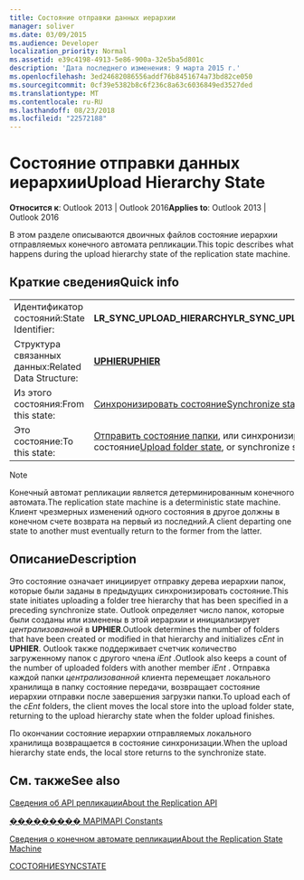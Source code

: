 ```yaml
---
title: Состояние отправки данных иерархии
manager: soliver
ms.date: 03/09/2015
ms.audience: Developer
localization_priority: Normal
ms.assetid: e39c4198-4913-5e86-900a-32e5ba5d801c
description: 'Дата последнего изменения: 9 марта 2015 г.'
ms.openlocfilehash: 3ed24682086556addf76b8451674a73bd82ce050
ms.sourcegitcommit: 0cf39e5382b8c6f236c8a63c6036849ed3527ded
ms.translationtype: MT
ms.contentlocale: ru-RU
ms.lasthandoff: 08/23/2018
ms.locfileid: "22572188"
---
```

# <a name="upload-hierarchy-state"></a><span data-ttu-id="f6a77-103">Состояние отправки данных иерархии</span><span class="sxs-lookup"><span data-stu-id="f6a77-103">Upload Hierarchy State</span></span>

  
  
<span data-ttu-id="f6a77-104">**Относится к**: Outlook 2013 | Outlook 2016</span><span class="sxs-lookup"><span data-stu-id="f6a77-104">**Applies to**: Outlook 2013 | Outlook 2016</span></span> 
  
 <span data-ttu-id="f6a77-105">В этом разделе описываются двоичных файлов состояние иерархии отправляемых конечного автомата репликации.</span><span class="sxs-lookup"><span data-stu-id="f6a77-105">This topic describes what happens during the upload hierarchy state of the replication state machine.</span></span> 
  
## <a name="quick-info"></a><span data-ttu-id="f6a77-106">Краткие сведения</span><span class="sxs-lookup"><span data-stu-id="f6a77-106">Quick info</span></span>

|||
|:-----|:-----|
|<span data-ttu-id="f6a77-107">Идентификатор состояний:</span><span class="sxs-lookup"><span data-stu-id="f6a77-107">State Identifier:</span></span>  <br/> |<span data-ttu-id="f6a77-108">**LR_SYNC_UPLOAD_HIERARCHY**</span><span class="sxs-lookup"><span data-stu-id="f6a77-108">**LR_SYNC_UPLOAD_HIERARCHY**</span></span> <br/> |
|<span data-ttu-id="f6a77-109">Структура связанных данных:</span><span class="sxs-lookup"><span data-stu-id="f6a77-109">Related Data Structure:</span></span>  <br/> |<span data-ttu-id="f6a77-110">**[UPHIER](uphier.md)**</span><span class="sxs-lookup"><span data-stu-id="f6a77-110">**[UPHIER](uphier.md)**</span></span> <br/> |
|<span data-ttu-id="f6a77-111">Из этого состояния:</span><span class="sxs-lookup"><span data-stu-id="f6a77-111">From this state:</span></span>  <br/> |[<span data-ttu-id="f6a77-112">Синхронизировать состояние</span><span class="sxs-lookup"><span data-stu-id="f6a77-112">Synchronize state</span></span>](synchronize-state.md) <br/> |
|<span data-ttu-id="f6a77-113">Это состояние:</span><span class="sxs-lookup"><span data-stu-id="f6a77-113">To this state:</span></span>  <br/> |<span data-ttu-id="f6a77-114">[Отправить состояние папки](upload-folder-state.md), или синхронизировать состояние</span><span class="sxs-lookup"><span data-stu-id="f6a77-114">[Upload folder state](upload-folder-state.md), or synchronize state</span></span>  <br/> |
   
> [!NOTE]
> <span data-ttu-id="f6a77-115">Конечный автомат репликации является детерминированным конечного автомата.</span><span class="sxs-lookup"><span data-stu-id="f6a77-115">The replication state machine is a deterministic state machine.</span></span> <span data-ttu-id="f6a77-116">Клиент чрезмерных изменений одного состояния в другое должны в конечном счете возврата на первый из последний.</span><span class="sxs-lookup"><span data-stu-id="f6a77-116">A client departing one state to another must eventually return to the former from the latter.</span></span> 
  
## <a name="description"></a><span data-ttu-id="f6a77-117">Описание</span><span class="sxs-lookup"><span data-stu-id="f6a77-117">Description</span></span>

<span data-ttu-id="f6a77-118">Это состояние означает инициирует отправку дерева иерархии папок, которые были заданы в предыдущих синхронизировать состояние.</span><span class="sxs-lookup"><span data-stu-id="f6a77-118">This state initiates uploading a folder tree hierarchy that has been specified in a preceding synchronize state.</span></span> <span data-ttu-id="f6a77-119">Outlook определяет число папок, которые были созданы или изменены в этой иерархии и инициализирует *централизованной* в **UPHIER**.</span><span class="sxs-lookup"><span data-stu-id="f6a77-119">Outlook determines the number of folders that have been created or modified in that hierarchy and initializes  *cEnt*  in **UPHIER**.</span></span> <span data-ttu-id="f6a77-120">Outlook также поддерживает счетчик количество загруженному папок с другого члена *iEnt* .</span><span class="sxs-lookup"><span data-stu-id="f6a77-120">Outlook also keeps a count of the number of uploaded folders with another member  *iEnt*  .</span></span> <span data-ttu-id="f6a77-121">Отправка каждой папки *централизованной* клиента перемещает локального хранилища в папку состояние передачи, возвращает состояние иерархии отправки после завершения загрузки папки.</span><span class="sxs-lookup"><span data-stu-id="f6a77-121">To upload each of the  *cEnt*  folders, the client moves the local store into the upload folder state, returning to the upload hierarchy state when the folder upload finishes.</span></span> 
  
<span data-ttu-id="f6a77-122">По окончании состояние иерархии отправляемых локального хранилища возвращается в состояние синхронизации.</span><span class="sxs-lookup"><span data-stu-id="f6a77-122">When the upload hierarchy state ends, the local store returns to the synchronize state.</span></span>
  
## <a name="see-also"></a><span data-ttu-id="f6a77-123">См. также</span><span class="sxs-lookup"><span data-stu-id="f6a77-123">See also</span></span>



[<span data-ttu-id="f6a77-124">Сведения об API репликации</span><span class="sxs-lookup"><span data-stu-id="f6a77-124">About the Replication API</span></span>](about-the-replication-api.md)
  
[<span data-ttu-id="f6a77-125">��������� MAPI</span><span class="sxs-lookup"><span data-stu-id="f6a77-125">MAPI Constants</span></span>](mapi-constants.md)
  
[<span data-ttu-id="f6a77-126">Сведения о конечном автомате репликации</span><span class="sxs-lookup"><span data-stu-id="f6a77-126">About the Replication State Machine</span></span>](about-the-replication-state-machine.md)
  
[<span data-ttu-id="f6a77-127">СОСТОЯНИЕ</span><span class="sxs-lookup"><span data-stu-id="f6a77-127">SYNCSTATE</span></span>](syncstate.md)


